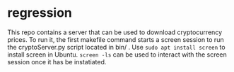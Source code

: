 # regression

This repo contains a server that can be used to download cryptocurrency prices. To run it, the first makefile command starts a screen session to run the cryptoServer.py script located in bin/ . Use 
<code>sudo apt install screen</code>
to install screen in Ubuntu.
<code>screen -ls</code>
can be used to interact with the screen session once it has be instatiated.
